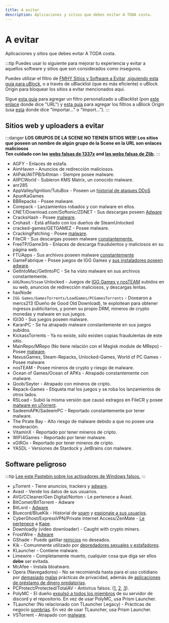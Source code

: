 ```yaml
---
title: A evitar
description: Aplicaciones y sitios que debes evitar A TODA costa.
---
```


# A evitar

Aplicaciones y sitios que debes evitar A TODA costa.

:::tip
  Puedes usar lo siguiente para mejorar tu experiencia y evitar a aquellos software y 
  sitios que son considerados como inseguros.

  Puedes utilizar el filtro de [FMHY Sitios y Software a Evitar](https://fmhy.net/unsafesites)
  ,[siguiendo esta guía para uBlock](https://fmhy.github.io/FMHYFilterlist/site/index.html),
  o a través de uBlacklist (que es más eficiente) o uBlock Origin para bloquear los sitios a evitar
  mencionados aquí. 
  
  Sigue
  [esta guía](https://iorate.github.io/ublacklist/docs/advanced-features#subscription)
  para agregar un filtro personalizado a uBlacklist (pon
  [este enlace](https://raw.githubusercontent.com/privateersclub/wiki/master/unsafe_uBlacklist.txt)
  donde dice "URL") y
  [esta guía](https://fmhy.github.io/FMHYFilterlist/site/index.html)
  para agregar los filtros a uBlock Origin (usa
  [esta](https://raw.githubusercontent.com/fmhy/FMHYFilterlist/main/filterlist.txt)
  donde dice "Importar..." o "Import...").
:::

## Sitios web y uploaders a evitar

:::danger
  **LOS GRUPOS DE LA SCENE NO TIENEN SITIOS WEB! 
  Los sitios que poseen un nombre de algún grupo de la Scene en la URL son enlaces maliciosos  
  Ten cuidado con las [webs falsas de 1337x](https://redd.it/117fq8t) and
  [las webs falsas de Zlib](https://redd.it/16xtm67).**
:::

- AGFY - Enlaces de estafa.
- AimHaven - Anuncios de redirección maliciosos.
- AliPak/AliTPB/b4tman - Siempre posee malware.
- AllPCWorld - Subieron KMS Matrix, un conocido malware.
- anr285
- AppValley/Ignition/TutuBox -
  Poseen un [historial de ataques DDoS](https://github.com/fmhy/FMHYedit/pull/307)
- ApunKaGames
- BBRepacks - Posee malware.
- Corepack - Lanzamientos robados y con malware en ellos.
- CNET/Download.com/Softonic/ZDNET - Sus descargas poseen
  [Adware](https://www.reddit.com/r/software/comments/9s7wyb/whats_the_deal_with_sites_like_cnet_softonic_and/e8mtye9)
- CracksHash - Posee [malware](https://redd.it/lklst7).
- Crohasit - Está afiliado con los dueños de SteamUnlocked
- cracked-games/GETGAMEZ - Posee malware.
- CrackingPatching - Posee [malware](https://www.reddit.com/r/Piracy/comments/qy6z3c).
- FileCR - Sus descargas poseen malware [constantemente.](https://rentry.co/filecr_malware) 
- FreeTP/Game3rb - Enlaces de descarga fraudulentos y maliciosos en su página web.
- FTUApps - Sus archivos poseen malware [constantemente](https://redd.it/120xk62)
- GameFabrique - Posee juegos de IGG Games y
  [sus instaladores poseen adware](https://www.reddit.com/r/FREEMEDIAHECKYEAH/comments/10bh0h9/unsafe_sites_software_thread/jhi7u0h).
- GetIntoMac/GetIntoPC - Se ha visto malware en sus archivos constantemente.
- `GOG`/`Roms`/`Steam` Unlocked - Juegos de
  [IGG Games y nosTEAM](https://i.ibb.co/VgW2ymY/YUnRNpN.png) subidos en su web,
  anuncios de redirección maliciosos, y descargas lentas.
- haxNode
- `IGG Games/GamesTorrents/LoadGames/PCGamesTorrents` - Doxearon a mercs213 (Dueño de Good Old Download), 
  te exploitean para obtener ingresos publicitarios, y ponen su propio DRM, mineros de crypto monedas 
  y malware en sus juegos.
- IGI30 - Sus juegos poseen malware.
- KaranPC - Se ha atrapado malware constantemente en sus juegos subidos.
- KickassTorrents - Ya no existe, sólo existen copias fraudulentas de este sitio.
- MainRepo/MRepo (No tiene relación con el Magisk module de MRepo) - 
  Posee [malware](https://rentry.co/zu3i6).
- NexusGames, Steam-Repacks, Unlocked-Games, World of PC Games - Posee malware
- nosTEAM - Posee mineros de crypto y riesgo de malware.
- Ocean of Games/Ocean of APKs - Atrapado constantemente con malware.
- Qoob/Seyter - Atrapado con mineros de cripto.
- Repack-Games - Etiqueta mal los juegos y se roba los lanzamientos de otros lados.
- RSLoad - Subió la misma versión que causó estragos en FileCR y posee
  [malware en uTorrent](https://i.ibb.co/QXrCfqQ/Untitled.png).
- SadeemAPK/SadeemPC - Reportado constantemente por tener malware.
- The Pirate Bay - Alto riesgo de malware debido a que no posee una moderación.
- VitaminX - Reportado por tener mineros de cripto.
- WIFI4Games - Reportado por tener malware.
- xGIROx - Reportado por tener mineros de cripto.
- YASDL - Versiones de Stardock y JetBrains con malware.

## Software peligroso

:::tip
  [Lee este Pastebin sobre los activadores de Windows falsos.](https://pastebin.com/gCmWs2GR)
:::

- μTorrent - Tiene anuncios, trackers y
  [adware](https://www.theverge.com/2015/3/6/8161251/utorrents-secret-bitcoin-miner-adware-malware).
- Avast - Vende los datos de sus usuarios.
- AVG/CCleaner/Gen Digital/Norton - Le pertenece a Avast.
- BitComet/BitTorrent - Adware
- BitLord -
  [Adware](https://www.virustotal.com/gui/file/3ad1aed8bd704152157ac92afed1c51e60f205fbdce1365bad8eb9b3a69544d0)
- Bluecord/BlueKik - Historial de [spam](https://redd.it/12h2v6n) y
  [espionaje a sus usuarios](https://rentry.co/tvrnw).
- CyberGhost/ExpressVPN/Private Internet Access/ZenMate -
  [Le pertenece](https://rentry.co/i8dwr) a [Kape](https://www.reddit.com/r/PrivateInternetAccess/comments/q3oye4/former_malware_distributor_kape_technologies_now).
- Downloadly (video downloader) - Caught with crypto miners.
- FrostWire -
  [Adware](https://www.virustotal.com/gui/file/f20d66b647f15a5cd5f590b3065a1ef2bcd9dad307478437766640f16d416bbf/detection)
- GShade - Puede gatillar [reinicios](https://rentry.co/GShade_notice) no deseados.
- Kik - Comunmente utilizado por [depredadores sexuales y estafadores](https://youtu.be/9sPaJxRmIPc).
- KLauncher - Contiene malware.
- Limewire - Completamente muerto, cualquier cosa que diga ser ellos **debe** ser evitada.
- McAfee - Instala bloatware.
- Opera (Navegadores) - No se recomienda hasta para el uso cotidiano por
  [demasiado](https://www.kuketz-blog.de/opera-datensendeverhalten-desktop-version-browser-check-teil13)
  [malas](https://rentry.co/operagx) prácticas de privacidad, además de
  [aplicaciones de préstamo de dinero predatorias](https://www.androidpolice.com/2020/01/21/opera-predatory-loans).
- PCProtect/Protected/TotalAV - Antivirus falsos.
  ([1](https://www.malwarebytes.com/blog/detections/pup-optional-pcprotect),
  [2](https://youtu.be/PcS3EozgyhI),
  [3](https://www.malwarebytes.com/blog/detections/pup-optional-totalav)).
- PolyMC - El dueño [expulsó a todos los miembros](https://www.reddit.com/r/Minecraft/comments/y6lt6s/important_warning_for_users_of_the_polymc_mod) de su
  servidor de discord y el repositorio. En vez de usar PolyMC, usa Prism Launcher.
- TLauncher (No relacionado con TLauncher Legacy) -
  Prácticas de negocio [sombrías](https://www.reddit.com/r/PiratedGames/comments/zmzzrt).
  En vez de usar TLauncher, usa Prism Launcher.
- VSTorrent - Atrapado con [malware](https://redd.it/x66rz2).
